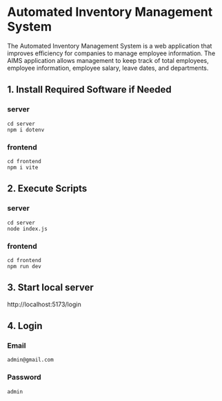 # Automated Inventory Management System

The Automated Inventory Management System is a web application that improves efficiency
for companies to manage employee information. The AIMS application allows management to keep track of total employees, employee information, employee salary, leave dates, and departments.

## 1. Install Required Software if Needed

### server

```
cd server
npm i dotenv
```

### frontend

```
cd frontend
npm i vite
```

## 2. Execute Scripts

### server

```
cd server
node index.js
```

### frontend

```
cd frontend
npm run dev
```

## 3. Start local server

http://localhost:5173/login

## 4. Login

### Email

```
admin@gmail.com
```

### Password

```
admin
```
